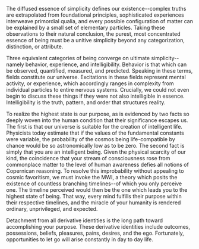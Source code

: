 The diffused essence of simplicity defines our existence--complex truths are extrapolated from foundational principles, sophisticated experiences interweave primordial qualia, and every possible configuration of matter can be explained by a small set of elementary particles. Taking these observations to their natural conclusion, the purest, most concentrated essence of being must be a unitive simplicity beyond any categorization, distinction, or attribute. 

Three equivalent categories of being converge on ultimate simplicity--namely behavior, experience, and intelligibility. Behavior is that which can be observed, quantified, measured, and predicted. Speaking in these terms, fields constitute our universe. Excitations in these fields represent mental activity, or experience, which accordingly ranges in complexity from individual particles to entire nervous systems. Crucially, we could not even begin to discuss these things if they were not also intelligible in essence. Intelligibility is the truth, pattern, and order that structures reality.

To realize the highest state is our purpose, as is evidenced by two facts so deeply woven into the human condition that their significance escapes us. The first is that our universe is suitable for the creation of intelligent life. Physicists today estimate that if the values of the fundamental constants were variable, the probability of the cosmos being life-compatible by chance would be so astronomically low as to be zero. The second fact is simply that you are an intelligent being. Given the physical scarcity of our kind, the coincidence that your stream of consciousness rose from commonplace matter to the level of human awareness defies all notions of Copernican reasoning. To resolve this improbability without appealing to cosmic favoritism, we must invoke the MWI, a theory which posits the existence of countless branching timelines--of which you only perceive one. The timeline perceived would then be the one which leads you to the highest state of being. That way, every mind fulfills their purpose within their respective timelines, and the miracle of your humanity is rendered ordinary, unprivileged, and expected.

Detachment from all derivative identities is the long path toward accomplishing your purpose. These derivative identities include outcomes, possessions, beliefs, pleasures, pains, desires, and the ego. Fortunately, opportunities to let go will arise constantly in day to day life.
